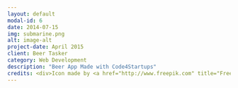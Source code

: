 ```yaml
---
layout: default
modal-id: 6
date: 2014-07-15
img: submarine.png
alt: image-alt
project-date: April 2015
client: Beer Tasker
category: Web Development
description: "Beer App Made with Code4Startups"
credits: <div>Icon made by <a href="http://www.freepik.com" title="Freepik">Freepik</a> from <a href="http://www.flaticon.com" title="Flaticon">www.flaticon.com</a> is licensed under <a href="http://creativecommons.org/licenses/by/3.0/" title="Creative Commons BY 3.0">CC BY 3.0</a></div>
---
```

